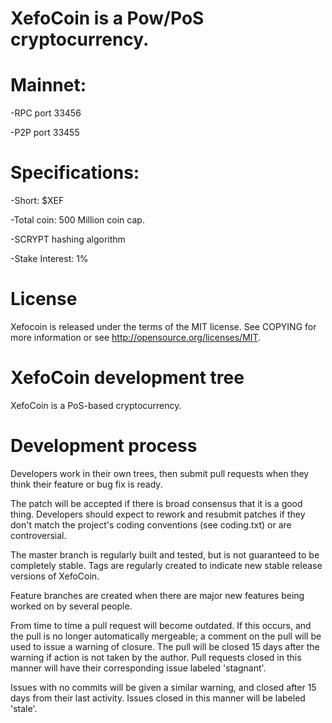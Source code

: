 XefoCoin is a Pow/PoS cryptocurrency.
===========================

Mainnet:
===========================
-RPC port	33456

-P2P port	33455

Specifications:
===========================
-Short: $XEF

-Total coin: 500  Million coin cap.

-SCRYPT hashing algorithm

-Stake Interest: 1%

License
===========================
Xefocoin is released under the terms of the MIT license. See COPYING for more information or see http://opensource.org/licenses/MIT.

XefoCoin development tree
===========================

XefoCoin is a PoS-based cryptocurrency.

Development process
===========================

Developers work in their own trees, then submit pull requests when
they think their feature or bug fix is ready.

The patch will be accepted if there is broad consensus that it is a
good thing.  Developers should expect to rework and resubmit patches
if they don't match the project's coding conventions (see coding.txt)
or are controversial.

The master branch is regularly built and tested, but is not guaranteed
to be completely stable. Tags are regularly created to indicate new
stable release versions of XefoCoin.

Feature branches are created when there are major new features being
worked on by several people.

From time to time a pull request will become outdated. If this occurs, and
the pull is no longer automatically mergeable; a comment on the pull will
be used to issue a warning of closure. The pull will be closed 15 days
after the warning if action is not taken by the author. Pull requests closed
in this manner will have their corresponding issue labeled 'stagnant'.

Issues with no commits will be given a similar warning, and closed after
15 days from their last activity. Issues closed in this manner will be 
labeled 'stale'.
